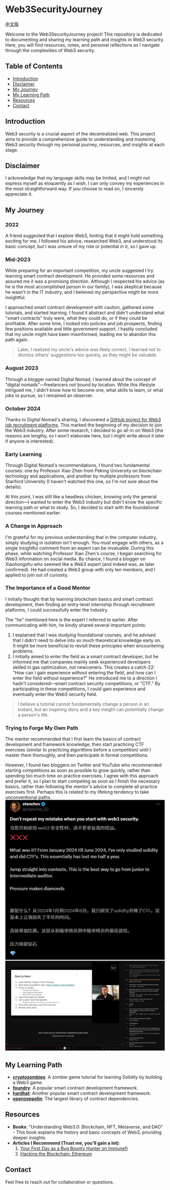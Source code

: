 # Web3SecurityJourney

[中文版](README.md)

Welcome to the Web3SecurityJourney project! This repository is dedicated to documenting and sharing my learning path and insights in Web3 security. Here, you will find resources, notes, and personal reflections as I navigate through the complexities of Web3 security.

## Table of Contents
- [Introduction](#introduction)
- [Disclaimer](#disclaimer)
- [My Journey](#my-journey)
- [My Learning Path](#my-learning-path)
- [Resources](#resources)
- [Contact](#contact)

## Introduction
Web3 security is a crucial aspect of the decentralized web. This project aims to provide a comprehensive guide to understanding and mastering Web3 security through my personal journey, resources, and insights at each stage.

## Disclaimer
I acknowledge that my language skills may be limited, and I might not express myself as eloquently as I wish. I can only convey my experiences in the most straightforward way. If you choose to read on, I sincerely appreciate it.

## My Journey

### 2022
A friend suggested that I explore Web3, hinting that it might hold something exciting for me. I followed his advice, researched Web3, and understood its basic concept, but I was unsure of my role or potential in it, so I gave up.

### Mid-2023
While preparing for an important competition, my uncle suggested I try learning smart contract development. He provided some resources and assured me it was a promising direction. Although I respected his advice (as he is the most accomplished person in our family), I was skeptical because he wasn't in the IT industry, and I believed my perspective might be more insightful.

I approached smart contract development with caution, gathered some tutorials, and started learning. I found it abstract and didn't understand what "smart contracts" truly were, what they could do, or if they could be profitable. After some time, I looked into policies and job prospects, finding few positions available and little government support. I hastily concluded that my uncle might have been misinformed, leading me to abandon this path again.

> Later, I realized my uncle's advice was likely correct. I learned not to dismiss others' suggestions too quickly, as they might be valuable.

### August 2023
Through a blogger named Digital Nomad, I learned about the concept of "digital nomads"—freelancers not bound by location. While this lifestyle intrigued me, I didn't know how to become one, what skills to learn, or what jobs to pursue, so I remained an observer.

### October 2024
Thanks to Digital Nomad's sharing, I discovered a [GitHub project for Web3 job recruitment platforms](https://github.com/Web3-Club/Web3-Recruitment-Platform). This marked the beginning of my decision to join the Web3 industry. After some research, I decided to go all-in on Web3 (the reasons are lengthy, so I won't elaborate here, but I might write about it later if anyone is interested).

### Early Learning
Through Digital Nomad's recommendations, I found two fundamental courses: one by Professor Xiao Zhen from Peking University on blockchain technology and applications, and another by multiple professors from Stanford University (I haven't watched this one, so I'm not sure about the details).

At this point, I was still like a headless chicken, knowing only the general direction—I wanted to enter the Web3 industry but didn't know the specific learning path or what to study. So, I decided to start with the foundational courses mentioned earlier.

### A Change in Approach
I'm grateful for my previous understanding that in the computer industry, simply studying in isolation isn't enough. You must engage with others, as a single insightful comment from an expert can be invaluable. During this phase, while watching Professor Xiao Zhen's course, I began searching for Web3 information on social media. By chance, I found a blogger on Xiaohongshu who seemed like a Web3 expert (and indeed was, as later confirmed). He had created a Web3 group with only ten members, and I applied to join out of curiosity.

### The Importance of a Good Mentor
I initially thought that by learning blockchain basics and smart contract development, then finding an entry-level internship through recruitment platforms, I could successfully enter the industry.

The "he" mentioned here is the expert I referred to earlier. After communicating with him, he kindly shared several important points:

1. I explained that I was studying foundational courses, and he advised that I didn't need to delve into so much theoretical knowledge early on. It might be more beneficial to revisit these principles when encountering problems.
2. I initially aimed to enter the field as a smart contract developer, but he informed me that companies mainly seek experienced developers skilled in gas optimization, not newcomers. This creates a catch-22: "How can I gain experience without entering the field, and how can I enter the field without experience?" He introduced me to a direction I hadn't considered—smart contract security competitions, or "CTF." By participating in these competitions, I could gain experience and eventually enter the Web3 security field.

> I believe a tutorial cannot fundamentally change a person in an instant, but an inspiring story and a key insight can potentially change a person's life.

### Trying to Forge My Own Path
The mentor recommended that I first learn the basics of contract development and framework knowledge, then start practicing CTF exercises (similar to practicing algorithms before a competition) until I master them thoroughly, and then participate in formal competitions.

However, I found two bloggers on Twitter and YouTube who recommended starting competitions as soon as possible to grow quickly, rather than spending too much time on practice exercises. I agree with this approach and prefer it, so I plan to start competing as soon as I finish the necessary basics, rather than following the mentor's advice to complete all practice exercises first. Perhaps this is related to my lifelong tendency to take unconventional paths.
![](./img/c.png) ![](./img/d.jpg)

## My Learning Path
- **[cryptozombies](https://cryptozombies.io/)**: A zombie game tutorial for learning Solidity by building a Web3 game.
- **[foundry](https://book.getfoundry.sh/)**: A popular smart contract development framework.
- **[hardhat](https://hardhat.org/)**: Another popular smart contract development framework.
- **[openzeppelin](https://www.openzeppelin.com/)**: The largest library of contract dependencies.

## Resources
- **Books**: "Understanding Web3.0: Blockchain, NFT, Metaverse, and DAO" - This book explains the history and basic concepts of Web3, providing deeper insights.
- **Articles I Recommend (Trust me, you'll gain a lot)**:
  1. [Your First Day as a Bug Bounty Hunter on Immunefi](https://medium.com/immunefi/your-first-day-as-a-bug-bounty-hunter-on-immunefi-9b101768a40c)
  2. [Hacking the Blockchain: Ethereum](https://medium.com/immunefi/hacking-the-blockchain-an-ultimate-guide-4f34b33c6e8b)

## Contact
Feel free to reach out for collaboration or questions.
